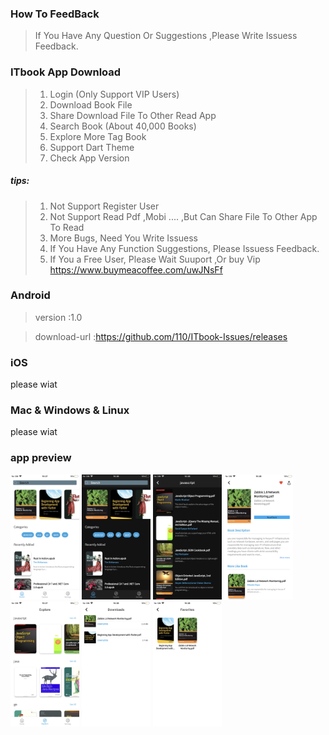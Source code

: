 ### How To FeedBack

>If You Have Any Question Or Suggestions ,Please Write Issuess Feedback.

### ITbook App Download 

>1. Login (Only Support VIP Users)
>2. Download Book File
>3. Share Download File To Other Read App
>4. Search Book (About 40,000 Books)
>5. Explore More Tag Book
>6. Support Dart Theme   
>7. Check App Version 

##### tips:
>1. Not Support Register User
>2. Not Support Read Pdf ,Mobi ....  ,But Can Share File To Other App To Read
>3. More Bugs, Need You Write Issuess 
>4. If You Have Any Function Suggestions, Please Issuess Feedback.
>5. If You a Free User, Please Wait Suuport ,Or buy Vip https://www.buymeacoffee.com/uwJNsFf


### Android
>version :1.0 <br>

>download-url :https://github.com/110/ITbook-Issues/releases

### iOS

please wiat

### Mac & Windows & Linux 

please wiat

### app preview

<img src="img/0.png" width = "110" height = "200" />
<img src="img/1.png" width = "110" height = "200" />
<img src="img/2.png" width = "110" height = "200"  />
<img src="img/3.png" width = "110" height = "200"/>
<img src="img/4.png" width = "110" height = "200"  />
<img src="img/5.png" width = "110" height = "200"  />
<img src="img/6.png" width = "110" height = "200" />

 
